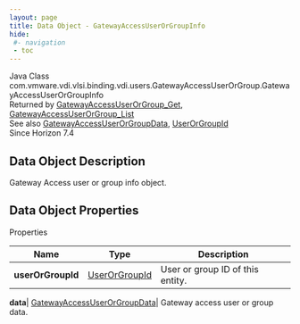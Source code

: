```yaml
---
layout: page
title: Data Object - GatewayAccessUserOrGroupInfo
hide:
 #- navigation
 - toc
---
```






Java Class
    com.vmware.vdi.vlsi.binding.vdi.users.GatewayAccessUserOrGroup.GatewayAccessUserOrGroupInfo  
Returned by
     [GatewayAccessUserOrGroup_Get](vdi.users.GatewayAccessUserOrGroup.md#get), [GatewayAccessUserOrGroup_List](vdi.users.GatewayAccessUserOrGroup.md#list)  
See also
     [GatewayAccessUserOrGroupData](vdi.users.GatewayAccessUserOrGroup.GatewayAccessUserOrGroupData.md), [UserOrGroupId](vdi.entity.UserOrGroupId.md)  
Since 
    Horizon 7.4

## Data Object Description 

Gateway Access user or group info object. 

## Data Object Properties

Properties

Name |  Type |  Description   
---|---|---  
**userOrGroupId**| [UserOrGroupId](vdi.entity.UserOrGroupId.md)|  User or group ID of this entity.   
  
**data**| [GatewayAccessUserOrGroupData](vdi.users.GatewayAccessUserOrGroup.GatewayAccessUserOrGroupData.md)|  Gateway access user or group data.   
  
  

  

